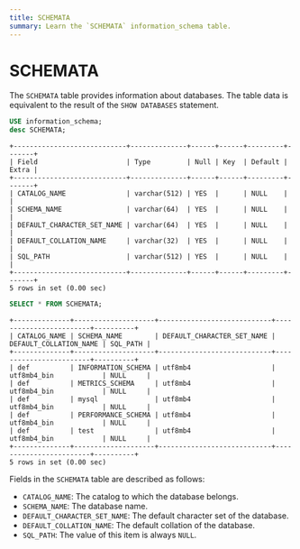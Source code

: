 ```yaml
---
title: SCHEMATA
summary: Learn the `SCHEMATA` information_schema table.
---
```


# SCHEMATA

The `SCHEMATA` table provides information about databases. The table data is equivalent to the result of the `SHOW DATABASES` statement.


```sql
USE information_schema;
desc SCHEMATA;
```

```
+----------------------------+--------------+------+------+---------+-------+
| Field                      | Type         | Null | Key  | Default | Extra |
+----------------------------+--------------+------+------+---------+-------+
| CATALOG_NAME               | varchar(512) | YES  |      | NULL    |       |
| SCHEMA_NAME                | varchar(64)  | YES  |      | NULL    |       |
| DEFAULT_CHARACTER_SET_NAME | varchar(64)  | YES  |      | NULL    |       |
| DEFAULT_COLLATION_NAME     | varchar(32)  | YES  |      | NULL    |       |
| SQL_PATH                   | varchar(512) | YES  |      | NULL    |       |
+----------------------------+--------------+------+------+---------+-------+
5 rows in set (0.00 sec)
```


```sql
SELECT * FROM SCHEMATA;
```

```
+--------------+--------------------+----------------------------+------------------------+----------+
| CATALOG_NAME | SCHEMA_NAME        | DEFAULT_CHARACTER_SET_NAME | DEFAULT_COLLATION_NAME | SQL_PATH |
+--------------+--------------------+----------------------------+------------------------+----------+
| def          | INFORMATION_SCHEMA | utf8mb4                    | utf8mb4_bin            | NULL     |
| def          | METRICS_SCHEMA     | utf8mb4                    | utf8mb4_bin            | NULL     |
| def          | mysql              | utf8mb4                    | utf8mb4_bin            | NULL     |
| def          | PERFORMANCE_SCHEMA | utf8mb4                    | utf8mb4_bin            | NULL     |
| def          | test               | utf8mb4                    | utf8mb4_bin            | NULL     |
+--------------+--------------------+----------------------------+------------------------+----------+
5 rows in set (0.00 sec)
```

Fields in the `SCHEMATA` table are described as follows:

* `CATALOG_NAME`: The catalog to which the database belongs.
* `SCHEMA_NAME`: The database name.
* `DEFAULT_CHARACTER_SET_NAME`: The default character set of the database.
* `DEFAULT_COLLATION_NAME`: The default collation of the database.
* `SQL_PATH`: The value of this item is always `NULL`.
